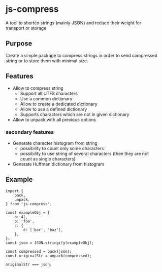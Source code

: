 # js-compress
A tool to shorten strings (mainly JSON) and reduce their weight for transport or storage

## Purpose
Create a simple package to compress strings in order to send compressed string or to store them with minimal size.

## Features

* Allow to compress string
    * Support all UTF8 characters
    * Use a common dictionary
    * Allow to create a dedicated dictionary
    * Allow to use a defined dictionary
    * Supports characters which are not in given dictionary
* Allow to unpack with all previous options

### secondary features

* Generate character histogram from string
    * possibility to count only some characters
    * possibility to use string of several characters (then they are not count as single characters)
* Generate Huffman dictionary from histogram

## Example

```
import {
    pack,
    unpack,
} from 'js-compress';

const exampleObj = {
    a: 42,
    b: 'foo',
    c: {
        d: ['bar', 'baz'],
    },
};
const json = JSON.stringify(exampleObj);

const compressed = pack(json);
const originalStr = unpack(compressed);

originalStr === json;
```
